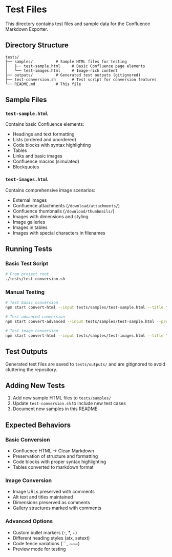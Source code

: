 # Test Files

This directory contains test files and sample data for the Confluence Markdown Exporter.

## Directory Structure

```
tests/
├── samples/          # Sample HTML files for testing
│   ├── test-sample.html     # Basic Confluence page elements
│   └── test-images.html     # Image-rich content
├── outputs/          # Generated test outputs (gitignored)
├── test-conversion.sh       # Test script for conversion features
└── README.md         # This file
```

## Sample Files

### `test-sample.html`
Contains basic Confluence elements:
- Headings and text formatting
- Lists (ordered and unordered)
- Code blocks with syntax highlighting
- Tables
- Links and basic images
- Confluence macros (simulated)
- Blockquotes

### `test-images.html`
Contains comprehensive image scenarios:
- External images
- Confluence attachments (`/download/attachments/`)
- Confluence thumbnails (`/download/thumbnails/`)
- Images with dimensions and styling
- Image galleries
- Images in tables
- Images with special characters in filenames

## Running Tests

### Basic Test Script
```bash
# From project root
./tests/test-conversion.sh
```

### Manual Testing
```bash
# Test basic conversion
npm start convert-html --input tests/samples/test-sample.html --title "Test" --output tests/outputs/

# Test advanced conversion
npm start convert-advanced --input tests/samples/test-sample.html --preview

# Test image conversion
npm start convert-html --input tests/samples/test-images.html --title "Image Test" --output tests/outputs/
```

## Test Outputs

Generated test files are saved to `tests/outputs/` and are gitignored to avoid cluttering the repository.

## Adding New Tests

1. Add new sample HTML files to `tests/samples/`
2. Update `test-conversion.sh` to include new test cases
3. Document new samples in this README

## Expected Behaviors

### Basic Conversion
- Confluence HTML → Clean Markdown
- Preservation of structure and formatting
- Code blocks with proper syntax highlighting
- Tables converted to markdown format

### Image Conversion
- Image URLs preserved with comments
- Alt text and titles maintained
- Dimensions preserved as comments
- Gallery structures marked with comments

### Advanced Options
- Custom bullet markers (-, *, +)
- Different heading styles (atx, setext)
- Code fence variations (```, ~~~)
- Preview mode for testing
